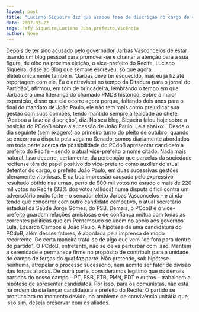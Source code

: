 ```yaml
---
layout: post
title: "Luciano Siqueira diz que acabou fase de discrição no cargo de vice-prefeito"
date: 2007-03-22
tags: Fafy Siqueira,Luciano Juba,prefeito,Vicência
author: None
---
```

Depois de ter sido acusado pelo governador Jarbas Vasconcelos de estar usando um blog pessoal para promover-se e chamar a atenção para a sua figura, de olho na próxima eleição, o vice-prefeito do Recife, Luciano Siqueira, disse ao Blog que sempre escreveu, só que agora eletetronicamente também.
“Jarbas deve ter esquecido, mas eu já fiz até reportagem com ele. Eu o entrevistei no tempo da Ditadura para o jornal do Partidão”, afirmou, em tom de brincadeira, lembrando o tempo em que Jarbas era uma liderança do chamado PMDB histórico.
Sobre a maior exposição, disse que ela ocorre agora porque, faltando dois anos para o final do mandato de João Paulo, ele não tem mais como prejudicar sua gestão com suas opiniões, tendo mantido sempre a lealdade ao chefe.
“Acabou a fase da discrição”, diz.
No seu blog, Siqueira falou hoje sobre a posição do PCdoB sobre a sucessão de João Paulo. Leia abaixo:
&nbsp;
Desde o dia seguinte (sem exagero) ao primeiro turno do pleito de outubro, quando se encerrou a disputa pela vaga no Senado, somos diariamente abordados em toda parte acerca da possibilidade do PCdoB apresentar candidato a prefeito do Recife – sendo o atual vice-prefeito o nome citado.
Nada mais natural. Isso decorre, certamente, da percepção que parcelas da sociedade recifense têm do papel positivo do vice-prefeito como auxiliar do atual detentor do cargo, o prefeito João Paulo, em duas sucessivas gestões plenamente vitoriosas. E da boa impressão causada pelo expressivo resultado obtido nas urnas, perto de 900 mil votos no estado e mais de 220 mil votos no Recife (33% dos votos válidos) numa disputa dificil contra um adversdário muito forte – o senador eleito Jarbas Vasconcelos – e ainda tendo que concorrer com outro candidato competivo, o atual secretário estadual da Saúde Jorge Gomes, do PSB.
Demais, o PCdoB e o vice-prefeito guardam relações amistosas e de confiança mútua com todas as correntes políticas que em Pernambuco se unem no apoio aos governos Lula, Eduardo Campos e João Paulo.
A hipótese de uma candidatura do PCdoB, além desses fatores, é abordada pela imprensa de modo recorrente.
De certa maneira trata-se de algo que vem \"de fora para dentro do partido\". 
O PCdoB, entretanto, não se deixa perturbar com isso. Mantém a serenidade e permanece firme no propósito de contribuir para a unidade do campo de forças do qual faz parte. Não pretende, sob hipótese nenhuma, atropelar o processo sucessório, nem admite ser fator de divisão das forças aliadas.
De outra parte, consideramos legítimo que os demais partidos do nosso campo – PT, PSB, PTB, PMN, PDT e outros – trabalhem a hipótese de apresentar candidatos.
Por isso, para os comunistas, não está na ordem do dia lançar candidatura a prefeito do Recife.
O partido se pronunciará no momento devido, no ambiente de convivência unitária que, isso sim, deseja preservar com os aliados. 
